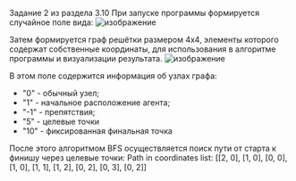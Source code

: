 Задание 2 из раздела 3.10
При запуске программы формируется случайное поле вида:
![изображение](https://user-images.githubusercontent.com/61916463/198888701-f49eb288-a3fa-40b5-a91a-3ebcf11c26cd.png)

Затем формируется граф решётки размером 4х4, элементы которого содержат собственные координаты, для использования в алгоритме программы и визуализации результата.
![изображение](https://user-images.githubusercontent.com/61916463/198889764-391ffcf2-4e43-4796-a860-4977afdf30ad.png)

В этом поле содержится информация об узлах графа:
- "0" - обычный узел;
- "1" - начальное расположение агента;
- "-1" - препятствия;
- "5" - целевые точки
- "10" - фиксированная финальная точка

После этого алгоритмом BFS осуществляется поиск пути от старта к финишу через целевые точки:
Path in coordinates list: [[2, 0], [1, 0], [0, 0], [1, 0], [1, 1], [1, 2], [0, 2], [0, 3], [0, 2]]
